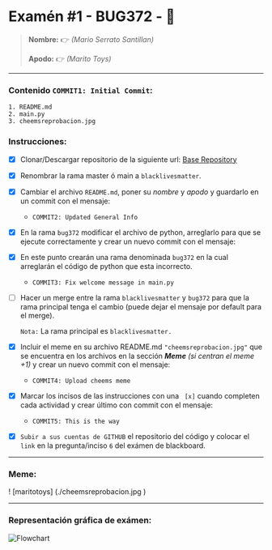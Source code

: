 # Examén #1 - BUG372 - 🐛

> __Nombre:__ 👉 *(Mario Serrato Santillan)*
>
> __Apodo:__ 👉 *(Marito Toys)*
>
>
---
### Contenido `COMMIT1: Initial Commit`:

	1. README.md
	2. main.py
	3. cheemsreprobacion.jpg

### Instrucciones:

- [x] Clonar/Descargar repositorio de la siguiente url: [Base Repository](https://github.com/cheemsdoggie/bug372.git)
- [x] Renombrar la rama master ó main a `blacklivesmatter`.
- [x] Cambiar el archivo `README.md`, poner su *nombre* y *apodo* y guardarlo en un commit con el mensaje:
  - `COMMIT2: Updated General Info`
- [x] En la rama `bug372` modificar el archivo de python, arreglarlo para que se ejecute correctamente y crear un nuevo commit con el mensaje:
- [x] En este punto crearán una rama denominada `bug372` en la cual arreglarán el código de python que esta incorrecto.
  - `COMMIT3: Fix welcome message in main.py`
- [ ] Hacer un merge entre la rama `blacklivesmatter` y `bug372` para que la rama principal tenga el cambio (puede dejar el mensaje por default para el merge).

	`Nota:` La rama principal es `blacklivesmatter.`
- [x] Incluir el meme en su archivo README.md `"cheemsreprobacion.jpg"` que se encuentra en los archivos en la sección ___Meme___ *(si centran el meme +1)* y crear un nuevo commit con el mensaje:
	- `COMMIT4: Upload cheems meme`
- [x] Marcar los incisos de las instrucciones con una ` [x]` cuando completen cada actividad y crear último con commit con el mensaje:
  - `COMMIT5: This is the way`
- [x] `Subir a sus cuentas de GITHUB` el repositorio del código y colocar el `link` en la pregunta/inciso `6` del exámen de blackboard.
---
### Meme: 

! [maritotoys] (./cheemsreprobacion.jpg
)

---
### Representación gráfica de exámen:

![Flowchart](https://i.postimg.cc/FsJp36xG/flowchart.jpg)
